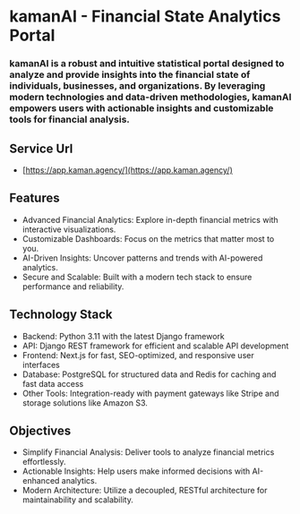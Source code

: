 # **kamanAI - Financial State Analytics Portal**

### **kamanAI is a robust and intuitive statistical portal designed to analyze and provide insights into the financial state of individuals, businesses, and organizations. By leveraging modern technologies and data-driven methodologies, kamanAI empowers users with actionable insights and customizable tools for financial analysis.**

## Service Url
- [https://app.kaman.agency/](https://app.kaman.agency/)

## Features
- Advanced Financial Analytics: Explore in-depth financial metrics with interactive visualizations.
- Customizable Dashboards: Focus on the metrics that matter most to you.
- AI-Driven Insights: Uncover patterns and trends with AI-powered analytics.
- Secure and Scalable: Built with a modern tech stack to ensure performance and reliability.

## Technology Stack
- Backend: Python 3.11 with the latest Django framework
- API: Django REST framework for efficient and scalable API development
- Frontend: Next.js for fast, SEO-optimized, and responsive user interfaces
- Database: PostgreSQL for structured data and Redis for caching and fast data access
- Other Tools: Integration-ready with payment gateways like Stripe and storage solutions like Amazon S3.

## Objectives
- Simplify Financial Analysis: Deliver tools to analyze financial metrics effortlessly.
- Actionable Insights: Help users make informed decisions with AI-enhanced analytics.
- Modern Architecture: Utilize a decoupled, RESTful architecture for maintainability and scalability.

